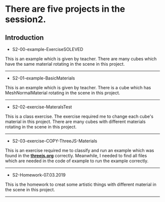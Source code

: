 # There are five projects in the session2.

## Introduction

* S2-00-example-ExerciseSOLEVED

This is an example which is given by teacher. There are many cubes which have the same material rotating in the scene in this project.

---

* S2-01-example-BasicMaterials

This is an example which is given by teacher. There is a cube which has MeshNormalMaterial rotating in the scene in this project.

---

* S2-02-exercise-MateralsTest

This is a class exercise. The exercise required me to change each cube's material in this project. There are many cubes with different materials rotating in the scene in this project.

---

* S2-03-exercise-COPY-ThreeJS-Materials

This is an exercise required me to classify and run an example which was found in the [**threejs.org**](https://threejs.org/) correctly. Meanwhile, I needed to find all files which are needed in the code of example to run the example correctly.

---

* S2-Homework-07.03.2019

This is the homework to creat some artistic things with different material in the scene in this project.

---
